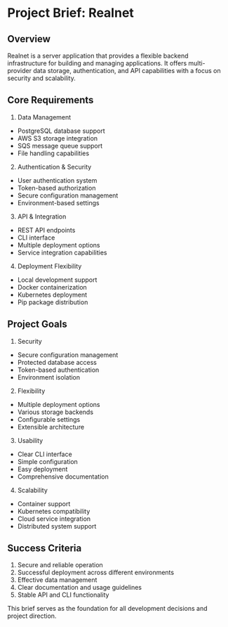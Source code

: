 # Project Brief: Realnet

## Overview
Realnet is a server application that provides a flexible backend infrastructure for building and managing applications. It offers multi-provider data storage, authentication, and API capabilities with a focus on security and scalability.

## Core Requirements

1. Data Management
- PostgreSQL database support
- AWS S3 storage integration
- SQS message queue support
- File handling capabilities

2. Authentication & Security
- User authentication system
- Token-based authorization
- Secure configuration management
- Environment-based settings

3. API & Integration
- REST API endpoints
- CLI interface
- Multiple deployment options
- Service integration capabilities

4. Deployment Flexibility
- Local development support
- Docker containerization
- Kubernetes deployment
- Pip package distribution

## Project Goals

1. Security
- Secure configuration management
- Protected database access
- Token-based authentication
- Environment isolation

2. Flexibility
- Multiple deployment options
- Various storage backends
- Configurable settings
- Extensible architecture

3. Usability
- Clear CLI interface
- Simple configuration
- Easy deployment
- Comprehensive documentation

4. Scalability
- Container support
- Kubernetes compatibility
- Cloud service integration
- Distributed system support

## Success Criteria
1. Secure and reliable operation
2. Successful deployment across different environments
3. Effective data management
4. Clear documentation and usage guidelines
5. Stable API and CLI functionality

This brief serves as the foundation for all development decisions and project direction.
